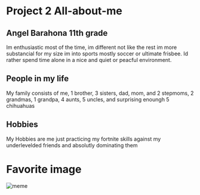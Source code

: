 # Project 2 All-about-me

## **Angel Barahona 11th grade**
Im enthusiastic most of the time, im different not like the rest im more substancial for my size im into sports mostly soccer or ultimate frisbee. Id rather spend time alone in a nice and quiet or peacful environment.

## People in my life
My family consists of me, 1 brother, 3 sisters, dad, mom, and 2 stepmoms, 2 grandmas, 1 grandpa, 4 aunts, 5 uncles, and surprising enoungh 5 chihuahuas

## Hobbies
My Hobbies are me just practicing my fortnite skills against my underlevelded friends and absolutly dominating them 

# Favorite image

![meme](https://memestatic.fjcdn.com/pictures/No+pizza+rolls+for+doggo_812018_7340950.jpg)